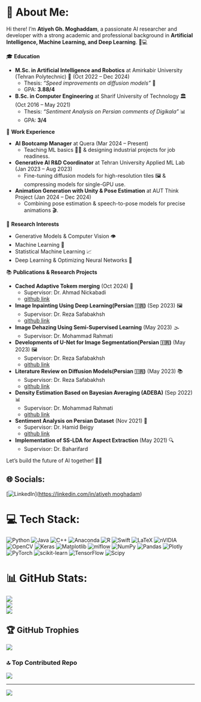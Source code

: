 # 💫 About Me:
Hi there! I’m **Atiyeh Gh. Moghaddam**, a passionate AI researcher and developer with a strong academic and professional background in **Artificial Intelligence, Machine Learning, and Deep Learning**. 🧠💻  

🎓 **Education**  
- **M.Sc. in Artificial Intelligence and Robotics** at Amirkabir University (Tehran Polytechnic) 🏫 (Oct 2022 – Dec 2024)  
  - Thesis: *“Speed improvements on diffusion models”* 🚀  
  - GPA: **3.88/4**  
- **B.Sc. in Computer Engineering** at Sharif University of Technology 🏛️ (Oct 2016 – May 2021)  
  - Thesis: *“Sentiment Analysis on Persian comments of Digikala”* 📊  
  - GPA: **3/4**  

💼 **Work Experience**  
- **AI Bootcamp Manager** at Quera (Mar 2024 – Present)  
  - Teaching ML basics 🧑‍🏫 & designing industrial projects for job readiness.  
- **Generative AI R&D Coordinator** at Tehran University Applied ML Lab (Jan 2023 – Aug 2023)  
  - Fine-tuning diffusion models for high-resolution tiles 🖼️ & compressing models for single-GPU use.  
- **Animation Generation with Unity & Pose Estimation** at AUT Think Project (Jan 2024 – Dec 2024)  
  - Combining pose estimation & speech-to-pose models for precise animations 🎬.  

🔬 **Research Interests**  
- Generative Models & Computer Vision 👁️  
- Machine Learning 🤖  
- Statistical Machine Learning 📈  
- Deep Learning & Optimizing Neural Networks 🧠  

📚 **Publications & Research Projects**  
- **Cached Adaptive Tokem merging** (Oct 2024) 🚀  
  - Supervisor: Dr. Ahmad Nickabadi
  - [github link](https://github.com/omidiu/ca_tome)
- **Image Inpainting Using Deep Learning(Persian 🇮🇷)** (Sep 2023) 🖼️  
  - Supervisor: Dr. Reza Safabakhsh
  - [github link]([https://github.com/omidiu/ca_tome](https://github.com/atiyehghm/Articles/blob/main/moghadam_computerVision.pdf))
- **Image Dehazing Using Semi-Supervised Learning** (May 2023) 🌫️  
  - Supervisor: Dr. Mohammad Rahmati
- **Developments of U-Net for Image Segmentation(Persian 🇮🇷)** (May 2023) 🖼️  
  - Supervisor: Dr. Reza Safabakhsh
  - [github link](https://github.com/atiyehghm/Articles/blob/main/AUTthesis.pdf)
- **Literature Review on Diffusion Models(Persian 🇮🇷)** (May 2023) 📚  
  - Supervisor: Dr. Reza Safabakhsh
  - [github link](https://github.com/atiyehghm/Articles/blob/main/moghadam_seminar_v2.pdf)
- **Density Estimation Based on Bayesian Averaging (ADEBA)** (Sep 2022) 📊  
  - Supervisor: Dr. Mohammad Rahmati
  - [github link](https://github.com/atiyehghm/ADEBA)
- **Sentiment Analysis on Persian Dataset** (Nov 2021) 📝  
  - Supervisor: Dr. Hamid Beigy
  - [github link](https://github.com/atiyehghm/sentiment_analysis_on_persian_dataset)
- **Implementation of SS-LDA for Aspect Extraction** (May 2021) 🔍  
  - Supervisor: Dr. Baharifard
  

Let’s build the future of AI together! 🚀✨  



## 🌐 Socials:
[![LinkedIn](https://img.shields.io/badge/LinkedIn-%230077B5.svg?logo=linkedin&logoColor=white)]([https://linkedin.com/in/atiyeh moghadam](https://www.linkedin.com/in/atiyeh-moghadam-8a5936181/)) 

# 💻 Tech Stack:
![Python](https://img.shields.io/badge/python-3670A0?style=for-the-badge&logo=python&logoColor=ffdd54) ![Java](https://img.shields.io/badge/java-%23ED8B00.svg?style=for-the-badge&logo=openjdk&logoColor=white) ![C++](https://img.shields.io/badge/c++-%2300599C.svg?style=for-the-badge&logo=c%2B%2B&logoColor=white) ![Anaconda](https://img.shields.io/badge/Anaconda-%2344A833.svg?style=for-the-badge&logo=anaconda&logoColor=white) ![R](https://img.shields.io/badge/r-%23276DC3.svg?style=for-the-badge&logo=r&logoColor=white) ![Swift](https://img.shields.io/badge/swift-F54A2A?style=for-the-badge&logo=swift&logoColor=white) ![LaTeX](https://img.shields.io/badge/latex-%23008080.svg?style=for-the-badge&logo=latex&logoColor=white) ![nVIDIA](https://img.shields.io/badge/cuda-000000.svg?style=for-the-badge&logo=nVIDIA&logoColor=green) ![OpenCV](https://img.shields.io/badge/opencv-%23white.svg?style=for-the-badge&logo=opencv&logoColor=white) ![Keras](https://img.shields.io/badge/Keras-%23D00000.svg?style=for-the-badge&logo=Keras&logoColor=white) ![Matplotlib](https://img.shields.io/badge/Matplotlib-%23ffffff.svg?style=for-the-badge&logo=Matplotlib&logoColor=black) ![mlflow](https://img.shields.io/badge/mlflow-%23d9ead3.svg?style=for-the-badge&logo=numpy&logoColor=blue) ![NumPy](https://img.shields.io/badge/numpy-%23013243.svg?style=for-the-badge&logo=numpy&logoColor=white) ![Pandas](https://img.shields.io/badge/pandas-%23150458.svg?style=for-the-badge&logo=pandas&logoColor=white) ![Plotly](https://img.shields.io/badge/Plotly-%233F4F75.svg?style=for-the-badge&logo=plotly&logoColor=white) ![PyTorch](https://img.shields.io/badge/PyTorch-%23EE4C2C.svg?style=for-the-badge&logo=PyTorch&logoColor=white) ![scikit-learn](https://img.shields.io/badge/scikit--learn-%23F7931E.svg?style=for-the-badge&logo=scikit-learn&logoColor=white) ![TensorFlow](https://img.shields.io/badge/TensorFlow-%23FF6F00.svg?style=for-the-badge&logo=TensorFlow&logoColor=white) ![Scipy](https://img.shields.io/badge/SciPy-%230C55A5.svg?style=for-the-badge&logo=scipy&logoColor=%white)
# 📊 GitHub Stats:
![](https://github-readme-stats.vercel.app/api?username=atiyehghm&theme=dark&hide_border=false&include_all_commits=true&count_private=true)<br/>
![](https://github-readme-streak-stats.herokuapp.com/?user=atiyehghm&theme=dark&hide_border=false)<br/>
![](https://github-readme-stats.vercel.app/api/top-langs/?username=atiyehghm&theme=dark&hide_border=false&include_all_commits=true&count_private=true&layout=compact)

## 🏆 GitHub Trophies
![](https://github-profile-trophy.vercel.app/?username=atiyehghm&theme=radical&no-frame=false&no-bg=true&margin-w=4)

### 🔝 Top Contributed Repo
![](https://github-contributor-stats.vercel.app/api?username=atiyehghm&limit=5&theme=dark&combine_all_yearly_contributions=true)

---
[![](https://visitcount.itsvg.in/api?id=atiyehghm&icon=0&color=0)](https://visitcount.itsvg.in)

<!-- Proudly created with GPRM ( https://gprm.itsvg.in ) -->
